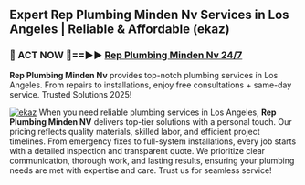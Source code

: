 ## Expert Rep Plumbing Minden Nv Services in Los Angeles | Reliable & Affordable (ekaz)  

<h3>🚿 ACT NOW 🌟==►► <a href="https://tinyurl.com/2ne6vx2x" rel="nofollow">Rep Plumbing Minden Nv 24/7</a></h3>

**Rep Plumbing Minden Nv** provides top-notch plumbing services in Los Angeles. From repairs to installations, enjoy free consultations + same-day service. Trusted Solutions 2025!

[![ekaz](https://i.imgur.com/4PFF4AK.jpeg)](https://tinyurl.com/2ne6vx2x)
When you need reliable plumbing services in Los Angeles, **Rep Plumbing Minden NV** delivers top-tier solutions with a personal touch. Our pricing reflects quality materials, skilled labor, and efficient project timelines. From emergency fixes to full-system installations, every job starts with a detailed inspection and transparent quote. We prioritize clear communication, thorough work, and lasting results, ensuring your plumbing needs are met with expertise and care. Trust us for seamless service!